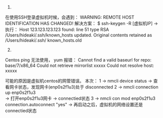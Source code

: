 1.
在使用SSH登录虚拟机时候，会遇到：
    WARNING: REMOTE HOST IDENTIFICATION HAS CHANGED!
解决方案：
    $ ssh-keygen -R [虚拟机IP]
->执行：
    Host 123.123.123.123 found: line 51 type RSA
    /Users/hideaki/.ssh/known_hosts updated.
    Original contents retained as /Users/hideaki/.ssh/  known_hosts.old


2.
Centos ping 无法使用，
yum 报错：
    Cannot find a valid baseurl for repo: base/7/x86_64
    Could not retrieve mirrorlist xxxxx
    Could not resolve host: xxxxx

可能的原因是虚拟机centos的网管错误。
本次：
    1 -> nmcli device status 
        -> 查看网卡状态，发现网卡(enp0s2f1u3)处于   disconnected
    2 -> nmcli connection up enp0s2f1u3  
        -> 打开enp0s2f1u3网卡 -> connectied状态
    3 -> nmcli con mod enp0s2f1u3 connection.autoconnect "yes"
        -> 再启动之后，虚拟机的网络设置还是connectied状态

